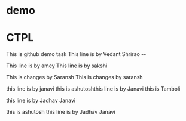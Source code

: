 # demo

# CTPL
This is github demo task 
This line is by Vedant Shrirao --

This line is by amey 
This line is by sakshi

This is changes by Saransh
This is changes by saransh

this line is by janavi
this is ashutoshthis line is by Janavi
this is Tamboli

this line is by Jadhav Janavi

this is ashutosh
this line is by Jadhav Janavi

